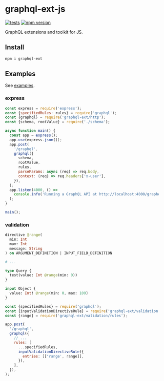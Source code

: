 # graphql-ext-js

[![tests](https://github.com/akornatskyy/graphql-ext-js/actions/workflows/tests.yml/badge.svg)](https://github.com/akornatskyy/graphql-ext-js/actions/workflows/tests.yml)
[![npm version](https://badge.fury.io/js/graphql-ext.svg)](https://www.npmjs.com/package/graphql-ext)

GraphQL extensions and toolkit for JS.

## Install

```sh
npm i graphql-ext
```

## Examples

See [examples](./examples).

### express

```js
const express = require('express');
const {specifiedRules: rules} = require('graphql');
const {graphql} = require('graphql-ext/http');
const {schema, rootValue} = require('./schema');

async function main() {
  const app = express();
  app.use(express.json());
  app.post(
    '/graphql',
    graphql({
      schema,
      rootValue,
      rules,
      parseParams: async (req) => req.body,
      context: (req) => req.headers['x-user'],
    }),
  );
  app.listen(4000, () =>
    console.info('Running a GraphQL API at http://localhost:4000/graphql'),
  );
}

main();
```

### validation

```graphql
directive @range(
  min: Int
  max: Int
  message: String
) on ARGUMENT_DEFINITION | INPUT_FIELD_DEFINITION

# ...

type Query {
  test(value: Int @range(min: 0))
}

input Object {
  value: Int! @range(min: 0, max: 100)
}
```

```js
const {specifiedRules} = require('graphql');
const {inputValidationDirectiveRule} = require('graphql-ext/validation');
const {range} = require('graphql-ext/validation/rules');

app.post(
  '/graphql',
  graphql({
    // ...
    rules: [
      ...specifiedRules,
      inputValidationDirectiveRule({
        entries: [['range', range]],
      }),
    ],
  }),
);
```
